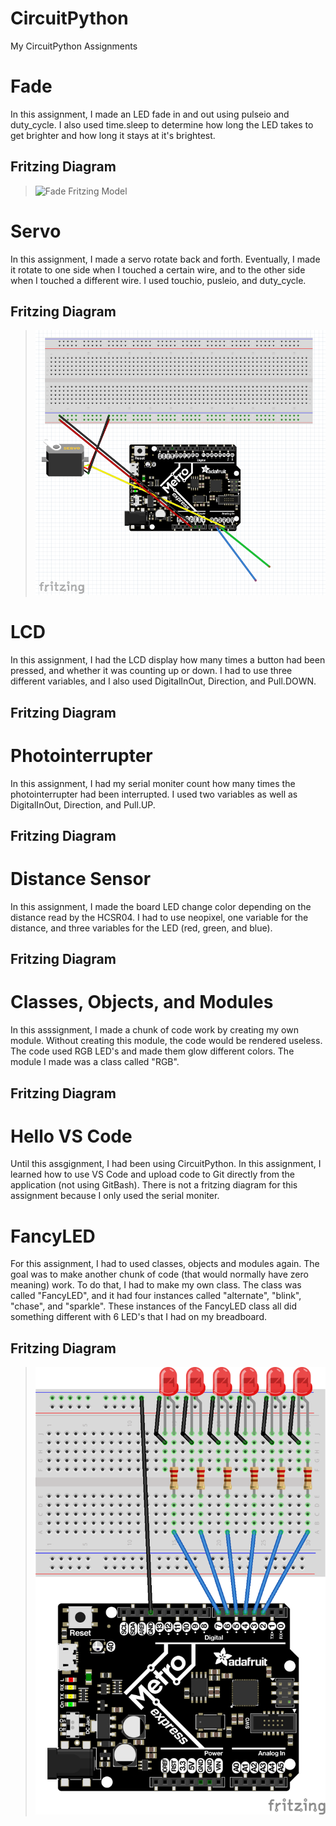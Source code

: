 # CircuitPython
My CircuitPython Assignments
# Fade
In this assignment, I made an LED fade in and out using pulseio and duty_cycle.
I also used time.sleep to determine how long the LED takes to get brighter and
how long it stays at it's brightest.
## Fritzing Diagram
>![Fade Fritzing Model]()

# Servo
In this assignment, I made a servo rotate back and forth. Eventually, I made it
rotate to one side when I touched a certain wire, and to the other side when I
touched a different wire. I used touchio, pusleio, and duty_cycle.
## Fritzing Diagram
>![Servo Fritzing Model](Fritzing_Diagrams/Servo.png)
# LCD
In this assignment, I had the LCD display how many times a button had been
pressed, and whether it was counting up or down. I had to use three different
variables, and I also used DigitalInOut, Direction, and Pull.DOWN.
## Fritzing Diagram

# Photointerrupter
In this assignment, I had my serial moniter count how many times the photointerrupter
had been interrupted. I used two variables as well as DigitalInOut, Direction, and Pull.UP.
## Fritzing Diagram

# Distance Sensor
In this assignment, I made the board LED change color depending on the distance
read by the HCSR04. I had to use neopixel, one variable for the distance, and
three variables for the LED (red, green, and blue).
## Fritzing Diagram

# Classes, Objects, and Modules
In this asssignment, I made a chunk of code work by creating my own module. Without creating this module, the code would be rendered useless. The code used RGB LED's and made them glow different colors. The module I made was a class called "RGB".
## Fritzing Diagram

# Hello VS Code
Until this assgignment, I had been using CircuitPython. In this assignment, I learned how to use VS Code and upload code to Git directly from the application (not using GitBash). 
There is not a fritzing diagram for this assignment because I only used the serial moniter.
# FancyLED
For this assignment, I had to used classes, objects and modules again. The goal was to make another chunk of code (that would normally have zero meaning) work. To do that, I had to make my own class. The class was called "FancyLED", and it had four instances called "alternate", "blink", "chase", and "sparkle". These instances of the FancyLED class all did something different with 6 LED's that I had on my breadboard.
## Fritzing Diagram
>![FancyLED Fritzing Model](Fritzing_Diagrams/fancyled.png)

